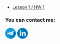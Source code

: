 + [Lesson 1 / HW 1](https://github.com/Mybono/java_lvl_1/blob/main/lesson1.java)

### You can contact me:

[![telegram][logotelegram]][telegram]
[![linkedin][logolinkedin]][linkedin]

[Skype]: https://msng.link/o/?polishuc=sk
[logoSkype]: https://github.com/Mybono/Mybono/blob/main/assets/skype%2035.png
[facebook]: https://www.facebook.com/artur.benagraph/
[logofacebook]: https://github.com/Mybono/Mybono/blob/main/assets/fb%2035px.png
[telegram]: https://t.me/Benagraph
[logotelegram]: https://github.com/Mybono/Mybono/blob/main/assets/telegran%2035%20px.png
[linkedin]: http://linkedin.com/def-say-hello
[logolinkedin]: https://github.com/Mybono/Mybono/blob/main/assets/linedin%2035px.png
[linkedin]: https://github.com/Mybono/Mybono/blob/main/assets/linkedin.png
